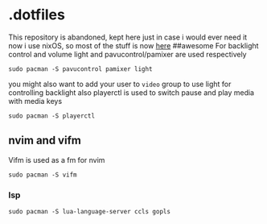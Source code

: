 # .dotfiles
This repository is abandoned, kept here just in case i would ever need it
now i use nixOS, so most of the stuff is now [here]( https://github.com/spanditime/.nixos )
##awesome
For backlight control and volume light and pavucontrol/pamixer are used respectively
```
sudo pacman -S pavucontrol pamixer light
```
you might also want to add your user to ```video``` group to use light for controlling backlight
also playerctl is used to switch pause and play media with media keys
```
sudo pacman -S playerctl
```
## nvim and vifm
Vifm is used as a fm for nvim
```
sudo pacman -S vifm
```
### lsp
```
sudo pacman -S lua-language-server ccls gopls
```
 
